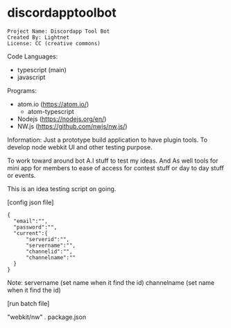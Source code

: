 # discordapptoolbot
```
Project Name: Discordapp Tool Bot
Created By: Lightnet
License: CC (creative commons)
```
Code Languages:
 * typescript (main)
 * javascript

Programs:
 * atom.io (https://atom.io/)
    * atom-typescript
 * Nodejs (https://nodejs.org/en/)
 * NW.js (https://github.com/nwjs/nw.js/)

Information:
  Just a prototype build application to have plugin tools.
To develop node webkit UI and other testing purpose.

  To work toward around bot A.I stuff to test my ideas. And As well tools for
mini app for members to ease of access for contest stuff or day to day stuff or
events.

This is an idea testing script on going.

[config json file]

```
{
  "email":"",
  "password":"",
  "current":{
      "serverid":"",
      "servername":"",
      "channelid":"",
      "channelname":""
  }
}
```
Note:
servername (set name when it find the id)
channelname (set name when it find the id)

[run batch file]

"webkit/nw" . package.json
